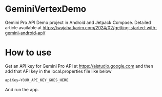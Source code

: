 # GeminiVertexDemo
Gemini Pro API Demo project in Android and Jetpack Compose. Detailed article available at https://wajahatkarim.com/2024/02/getting-started-with-gemini-android-api/

# How to use

Get an API key for Gemini Pro API at https://aistudio.google.com and then add that API key in the local.properties file like below

```groovy
apiKey=YOUR_API_KEY_GOES_HERE
```

And run the app. 
